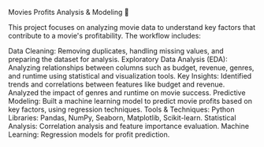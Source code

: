 Movies Profits Analysis & Modeling 🎥

This project focuses on analyzing movie data to understand key factors that contribute to a movie's profitability. The workflow includes:

Data Cleaning: Removing duplicates, handling missing values, and preparing the dataset for analysis.
Exploratory Data Analysis (EDA): Analyzing relationships between columns such as budget, revenue, genres, and runtime using statistical and visualization tools.
Key Insights:
Identified trends and correlations between features like budget and revenue.
Analyzed the impact of genres and runtime on movie success.
Predictive Modeling: Built a machine learning model to predict movie profits based on key factors, using regression techniques.
Tools & Techniques:
Python Libraries: Pandas, NumPy, Seaborn, Matplotlib, Scikit-learn.
Statistical Analysis: Correlation analysis and feature importance evaluation.
Machine Learning: Regression models for profit prediction.
